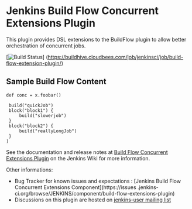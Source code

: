 <!--
The MIT License

Copyright (c) 2013, Cisco Systems, Inc., a California corporation

Permission is hereby granted, free of charge, to any person obtaining a copy
of this software and associated documentation files (the "Software"), to deal
in the Software without restriction, including without limitation the rights
to use, copy, modify, merge, publish, distribute, sublicense, and/or sell
copies of the Software, and to permit persons to whom the Software is
furnished to do so, subject to the following conditions:

The above copyright notice and this permission notice shall be included in
all copies or substantial portions of the Software.

THE SOFTWARE IS PROVIDED "AS IS", WITHOUT WARRANTY OF ANY KIND, EXPRESS OR
IMPLIED, INCLUDING BUT NOT LIMITED TO THE WARRANTIES OF MERCHANTABILITY,
FITNESS FOR A PARTICULAR PURPOSE AND NONINFRINGEMENT. IN NO EVENT SHALL THE
AUTHORS OR COPYRIGHT HOLDERS BE LIABLE FOR ANY CLAIM, DAMAGES OR OTHER
LIABILITY, WHETHER IN AN ACTION OF CONTRACT, TORT OR OTHERWISE, ARISING FROM,
OUT OF OR IN CONNECTION WITH THE SOFTWARE OR THE USE OR OTHER DEALINGS IN
THE SOFTWARE.
-->

Jenkins Build Flow Concurrent Extensions Plugin
================================================

This plugin provides DSL extensions to the BuildFlow plugin to allow better orchestration of concurrent jobs.

[![Build Status](https://buildhive.cloudbees.com/job/jenkinsci/job/build-flow-extension-plugin/badge/icon)]
(https://buildhive.cloudbees.com/job/jenkinsci/job/build-flow-extension-plugin/)

## Sample Build Flow Content ##
    def conc = x.foobar()

     build("quickJob")
     block("block1") {
         build("slowerjob")
     }
     block("block2") {
         build("reallyLongJob")
     }
    )

See the documentation and release notes at [Build Flow Concurrent Extensions Plugin](https://wiki.jenkins-ci.org/display/JENKINS/Build+Flow+Extensions+Plugin) 
on the Jenkins Wiki for more information.

Other informations:
* Bug Tracker for known issues and expectations : [Jenkins Build Flow Concurrent Extensions Component](https://issues
.jenkins-ci.org/browse/JENKINS/component/build-flow-extensions-plugin)
* Discussions on this plugin are hosted on  [jenkins-user mailing list](https://wiki.jenkins-ci.org/display/JENKINS/Mailing+Lists)


